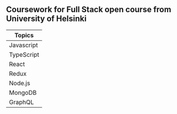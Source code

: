 ## Coursework for Full Stack open course from University of Helsinki

| Topics    |
|-----------|
| Javascript|
| TypeScript|
| React     |
| Redux     |
| Node.js   |
| MongoDB   |
| GraphQL   |